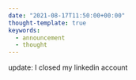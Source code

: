 ```yaml
---
date: "2021-08-17T11:50:00+00:00"
thought-template: true
keywords:
  - announcement
  - thought
---
```


update: I closed my linkedin account
